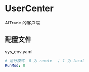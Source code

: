 # UserCenter

AITrade 的客户端

## 配置文件

sys_env.yaml

```yaml
# 运行模式  0 为 remote  ； 1 为 local
RunMod: 0
```
